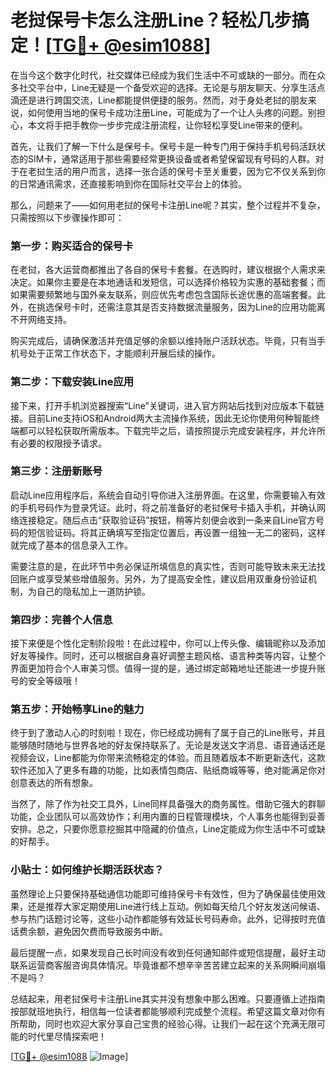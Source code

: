 # 老挝保号卡怎么注册Line？轻松几步搞定！[[TG💪+ @esim1088](https://t.me/s/esim1088)]

在当今这个数字化时代，社交媒体已经成为我们生活中不可或缺的一部分。而在众多社交平台中，Line无疑是一个备受欢迎的选择。无论是与朋友聊天、分享生活点滴还是进行跨国交流，Line都能提供便捷的服务。然而，对于身处老挝的朋友来说，如何使用当地的保号卡成功注册Line，可能成为了一个让人头疼的问题。别担心，本文将手把手教你一步步完成注册流程，让你轻松享受Line带来的便利。

首先，让我们了解一下什么是保号卡。保号卡是一种专门用于保持手机号码活跃状态的SIM卡，通常适用于那些需要经常更换设备或者希望保留现有号码的人群。对于在老挝生活的用户而言，选择一张合适的保号卡至关重要，因为它不仅关系到你的日常通讯需求，还直接影响到你在国际社交平台上的体验。

那么，问题来了——如何用老挝的保号卡注册Line呢？其实，整个过程并不复杂，只需按照以下步骤操作即可：

### 第一步：购买适合的保号卡

在老挝，各大运营商都推出了各自的保号卡套餐。在选购时，建议根据个人需求来决定。如果你主要是在本地通话和发短信，可以选择价格较为实惠的基础套餐；而如果需要频繁地与国外亲友联系，则应优先考虑包含国际长途优惠的高端套餐。此外，在挑选保号卡时，还需注意其是否支持数据流量服务，因为Line的应用功能离不开网络支持。

购买完成后，请确保激活并充值足够的余额以维持账户活跃状态。毕竟，只有当手机号处于正常工作状态下，才能顺利开展后续的操作。

### 第二步：下载安装Line应用

接下来，打开手机浏览器搜索“Line”关键词，进入官方网站后找到对应版本下载链接。目前Line支持iOS和Android两大主流操作系统，因此无论你使用何种智能终端都可以轻松获取所需版本。下载完毕之后，请按照提示完成安装程序，并允许所有必要的权限授予请求。

### 第三步：注册新账号

启动Line应用程序后，系统会自动引导你进入注册界面。在这里，你需要输入有效的手机号码作为登录凭证。此时，将之前准备好的老挝保号卡插入手机，并确认网络连接稳定。随后点击“获取验证码”按钮，稍等片刻便会收到一条来自Line官方号码的短信验证码。将其正确填写至指定位置后，再设置一组独一无二的密码，这样就完成了基本的信息录入工作。

需要注意的是，在此环节中务必保证所填信息的真实性，否则可能导致未来无法找回账户或享受某些增值服务。另外，为了提高安全性，建议启用双重身份验证机制，为自己的隐私加上一道防护锁。

### 第四步：完善个人信息

接下来便是个性化定制阶段啦！在此过程中，你可以上传头像、编辑昵称以及添加好友等操作。同时，还可以根据自身喜好调整主题风格、语言种类等内容，让整个界面更加符合个人审美习惯。值得一提的是，通过绑定邮箱地址还能进一步提升账号的安全等级哦！

### 第五步：开始畅享Line的魅力

终于到了激动人心的时刻啦！现在，你已经成功拥有了属于自己的Line账号，并且能够随时随地与世界各地的好友保持联系了。无论是发送文字消息、语音通话还是视频会议，Line都能为你带来流畅稳定的体验。而且随着版本不断更新迭代，这款软件还加入了更多有趣的功能，比如表情包商店、贴纸商城等等，绝对能满足你对创意表达的所有想象。

当然了，除了作为社交工具外，Line同样具备强大的商务属性。借助它强大的群聊功能，企业团队可以高效协作；利用内置的日程管理模块，个人事务也能得到妥善安排。总之，只要你愿意挖掘其中隐藏的价值点，Line定能成为你生活中不可或缺的好帮手。

### 小贴士：如何维护长期活跃状态？

虽然理论上只要保持基础通信功能即可维持保号卡有效性，但为了确保最佳使用效果，还是推荐大家定期使用Line进行线上互动。例如每天给几个好友发送问候语、参与热门话题讨论等，这些小动作都能够有效延长号码寿命。此外，记得按时充值话费余额，避免因欠费而导致服务中断。

最后提醒一点，如果发现自己长时间没有收到任何通知邮件或短信提醒，最好主动联系运营商客服咨询具体情况。毕竟谁都不想辛辛苦苦建立起来的关系网瞬间崩塌不是吗？

总结起来，用老挝保号卡注册Line其实并没有想象中那么困难。只要遵循上述指南按部就班地执行，相信每一位读者都能够顺利完成整个流程。希望这篇文章对你有所帮助，同时也欢迎大家分享自己宝贵的经验心得。让我们一起在这个充满无限可能的时代里尽情探索吧！

[[TG💪+ @esim1088](https://t.me/s/esim1088) ![Image](https://i.postimg.cc/4NQfJmqS/Snipaste-2025-05-13-00-14-12.png)]